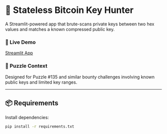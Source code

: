 # 🔐 Stateless Bitcoin Key Hunter
A Streamlit-powered app that brute-scans private keys between two hex values and matches a known compressed public key.

### 🚀 Live Demo
[Streamlit App](https://btc-ai-scoring-c5shsvnmq7hgmvrsuctxt4.streamlit.app/)

### 🧩 Puzzle Context
Designed for Puzzle #135 and similar bounty challenges involving known public keys and limited key ranges.

---

## 📦 Requirements

Install dependencies:
```bash
pip install -r requirements.txt